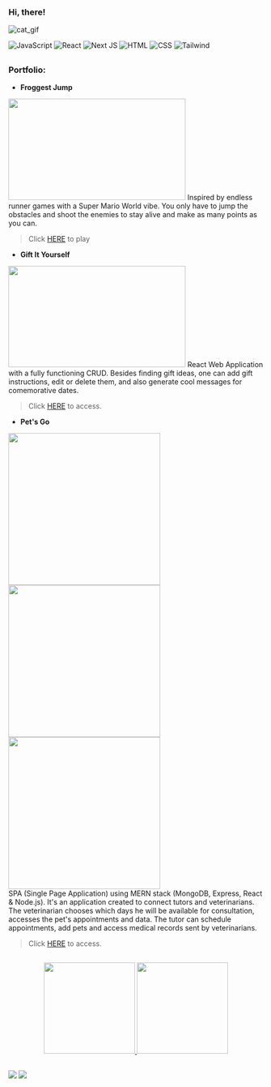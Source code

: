 ### Hi, there! 
![cat_gif](https://c.tenor.com/sCYvaokKEcwAAAAC/cat-typing.gif)

![JavaScript](https://img.shields.io/badge/JavaScript-F7DF1E?style=for-the-badge&logo=javascript&logoColor=black) ![React](https://camo.githubusercontent.com/4e4a3b5c3e9c00501ec866e2f2466c5a6032f838aca5f2cf3b14450e39e8a2f0/68747470733a2f2f696d672e736869656c64732e696f2f62616467652f72656163742532302d2532333230323332612e7376673f267374796c653d666f722d7468652d6261646765266c6f676f3d7265616374266c6f676f436f6c6f723d253233363144414642) ![Next JS](https://img.shields.io/badge/Next-black?style=for-the-badge&logo=next.js&logoColor=white) ![HTML](https://img.shields.io/badge/HTML5-E34F26?style=for-the-badge&logo=html5&logoColor=white) ![CSS](https://img.shields.io/badge/CSS3-1572B6?style=for-the-badge&logo=css3&logoColor=white) ![Tailwind](https://res.cloudinary.com/practicaldev/image/fetch/s--X1_tTziN--/c_limit%2Cf_auto%2Cfl_progressive%2Cq_auto%2Cw_880/https://img.shields.io/badge/Tailwind_CSS-38B2AC%3Fstyle%3Dfor-the-badge%26logo%3Dtailwind-css%26logoColor%3Dwhite)
##
### Portfolio:

- **Froggest Jump**
<img src="https://user-images.githubusercontent.com/63210979/140223755-84f74521-0f58-4d06-9741-122a5c46a298.png" width="350" height="200"/>
Inspired by endless runner games with a Super Mario World vibe. You only have to jump the obstacles and shoot the enemies to stay alive and make as many points as you can.

> Click [HERE](https://alissaps.github.io/froggest-jump/) to play

- **Gift It Yourself**
<img src="https://user-images.githubusercontent.com/63210979/157724164-9b36192d-82e4-4920-9e68-a69adfbecaf6.png" width="350" height="200"/> 
React Web Application with a fully functioning CRUD. Besides finding gift ideas, one can add gift instructions, edit or delete them, and also generate cool messages for comemorative dates.

> Click [HERE](https://giy.netlify.app/) to access.

- **Pet's Go**
<div>
<img src="https://user-images.githubusercontent.com/63210979/157725393-8128c442-36aa-4425-adf2-25ca122c09c2.png" height="300"/> <img src="https://user-images.githubusercontent.com/63210979/157725461-b5c24f88-a093-49ba-8878-15fe0aaf0ba4.png" height="300"/> <img src="https://user-images.githubusercontent.com/63210979/157725489-2a4c9e6a-8c85-45a0-b195-92380a541d53.png" height="300"/> 
</div>
SPA (Single Page Application) using MERN stack (MongoDB, Express, React & Node.js). It's an application created to connect tutors and veterinarians. The veterinarian chooses which days he will be available for consultation, accesses the pet's appointments and data. The tutor can schedule appointments, add pets and access medical records sent by veterinarians.

> Click [HERE](https://petsgo.netlify.app/) to access.
## 

<div align="center">
  <a href="https://github.com/alissaps">
  <img height="180em" src="https://github-readme-stats.vercel.app/api?username=alissaps&show_icons=true&theme=dracula&include_all_commits=true&count_private=true"/> <img height="180em" src="https://github-readme-stats.vercel.app/api/top-langs/?username=alissaps&layout=compact&langs_count=7&theme=dracula"/>
</div>

##
  
  <div> 
  <a href="https://www.linkedin.com/in/alissaseixas" target="_blank"><img src="https://img.shields.io/badge/-LinkedIn-%230077B5?style=for-the-badge&logo=linkedin&logoColor=white" target="_blank"></a> 
  <a href= "mailto:alissaps@gmail.com"><img src="https://img.shields.io/badge/Gmail-D14836?style=for-the-badge&logo=gmail&logoColor=white" target="_blank"></a>
    
</div>
